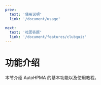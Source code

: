 ```yaml
---
prev:
  text: '使用说明'
  link: '/document/usage'

next:
  text: '社团答题'
  link: '/document/features/clubquiz'
---
```


# 功能介绍

本节介绍 AutoHPMA 的基本功能以及使用教程。